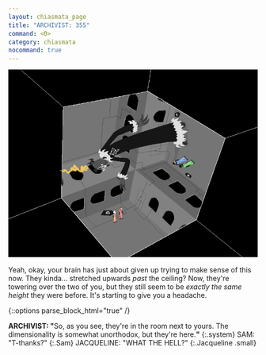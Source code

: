 ```yaml
---
layout: chiasmata_page
title: "ARCHIVIST: 355"
command: <Θ>
category: chiasmata
nocommand: true
---
```


![355](/chiasmata/images/narrative/353.png)

Yeah, okay, your brain has just about given up trying to make sense of this now.
They kinda... stretched upwards *past* the ceiling?
Now, they're towering over the two of you, but they still seem to be *exactly the same height* they were before. It's starting to give you a headache.

{::options parse_block_html="true" /}
<div class="dialogue">
<b>ARCHIVIST: "</b>So, as you see, they're in the room next to yours. The dimensionality is somewhat unorthodox, but they're here.<b>"</b> 
{:.system}
SAM: "T-thanks?" 
{:.Sam}
JACQUELINE: "WHAT THE HELL?"
{:.Jacqueline .small}
</div>